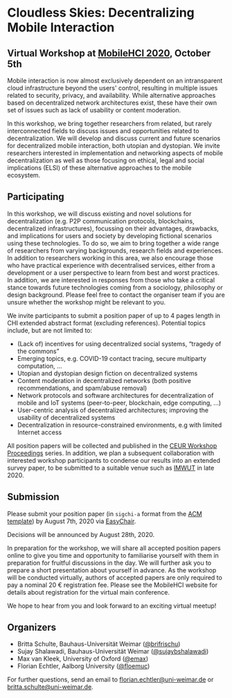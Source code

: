 # Cloudless Skies: Decentralizing Mobile Interaction

## Virtual Workshop at [MobileHCI 2020](https://mobilehci.acm.org/2020/), October 5th

Mobile interaction is now almost exclusively dependent on an intransparent cloud infrastructure beyond the users' control, resulting in multiple issues related to security, privacy, and availability. While alternative approaches based on decentralized network architectures exist, these have their own set of issues such as lack of usability or content moderation.

In this workshop, we bring together researchers from related, but rarely interconnected fields to discuss issues and opportunities related to decentralization.  We will develop and discuss current and future scenarios for decentralized mobile interaction, both utopian and dystopian. We invite researchers interested in implementation and networking aspects of mobile decentralization as well as those focusing on ethical, legal and social implications (ELSI) of these alternative approaches to the mobile ecosystem.

## Participating

In this workshop, we will discuss existing and novel solutions for decentralization (e.g. P2P communication protocols, blockchains, decentralized infrastructures), focussing on their advantages, drawbacks, and implications for users and society by developing fictional scenarios using these technologies. To do so, we aim to bring together a wide range of researchers from varying backgrounds, research fields and experiences. In addition to researchers working in this area, we also encourage those who have practical experience with decentralised services, either from a development or a user perspective to learn from best and worst practices. In addition, we are interested in responses from those who take a critical stance towards future technologies coming from a sociology, philosophy or design background. Please feel free to contact the organiser team if you are unsure whether the workshop might be relevant to you. 

We invite participants to submit a position paper of up to 4 pages length in CHI extended abstract format (excluding references). Potential topics include, but are not limited to:

  * (Lack of) incentives for using decentralized social systems, “tragedy of the commons”
  * Emerging topics, e.g. COVID-19 contact tracing, secure multiparty computation, ...
  * Utopian and dystopian design fiction on decentralized systems 
  * Content moderation in decentralized networks (both positive recommendations, and spam/abuse removal) 
  * Network protocols and software architectures for decentralization of mobile and IoT systems (peer-to-peer, blockchain, edge computing, ...) 
  * User-centric analysis of decentralized architectures; improving the usability of decentralized systems 
  * Decentralization in resource-constrained environments, e.g with limited Internet access
  
All position papers will be collected and published in the [CEUR Workshop Proceedings](http://ceur-ws.org/) series. In addition, we plan a subsequent collaboration with interested workshop participants to condense our results into an extended survey paper, to be submitted to a suitable venue such as [IMWUT](https://imwut.acm.org/) in late 2020.

## Submission

Please submit your position paper (in `sigchi-a` format from the [ACM template](https://www.acm.org/publications/proceedings-template)) by August 7th, 2020 via [EasyChair](https://easychair.org/my/conference?conf=csdmi20).

Decisions will be announced by August 28th, 2020.

In preparation for the workshop, we will share all accepted position papers online to give you time and opportunity to familiarise yourself with them in preparation for fruitful discussions in the day. We will further ask you to prepare a short presentation about yourself in advance. As the workshop will be conducted virtually, authors of accepted papers are only required to pay a nominal 20 € registration fee. Please see the MobileHCI website for details about registration for the virtual main conference.

We hope to hear from you and look forward to an exciting virtual meetup!

## Organizers

  * Britta Schulte, Bauhaus-Universität Weimar ([@brifrischu](https://twitter.com/brifrischu))
  * Sujay Shalawadi, Bauhaus-Universität Weimar ([@sujaybshalawadi](https://twitter.com/sujaybshalawadi))
  * Max van Kleek, University of Oxford ([@emax](https://twitter.com/emax))
  * Florian Echtler, Aalborg University ([@floemuc](https://twitter.com/floemuc))

For further questions, send an email to [florian.echtler@uni-weimar.de](mailto:florian.echtler@uni-weimar.de) or [britta.schulte@uni-weimar.de](mailto:britta.schulte@uni-weimar.de).
